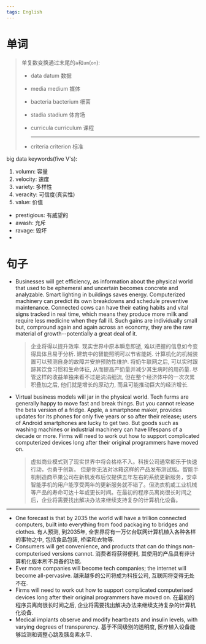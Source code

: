```yaml
---
tags: English
---
```




# 单词

>   单复数变换通过末尾的`a`和`um`(`on`):
>
>   -   data datum 数据
>
>   -   media medium 媒体
>
>   -   bacteria bacterium 细菌
>
>   -   stadia stadium 体育场
>
>   -   curricula curriculum 课程
>
>       ---
>
>   -   criteria criterion 标准

big data keywords(five V's):

1.   volumn: 容量
2.   velocity: 速度
3.   variety: 多样性
4.   veracity: 可信度(真实性)
5.   value: 价值



-   prestigious: 有威望的
-   awash: 充斥
-   ravage: 毁坏
-   

# 句子

-   Businesses will get efficiency, as information about the physical world that used to be ephemeral and uncertain becomes concrete and analyzable.
    Smart lighting in buildings saves energy.
    Computerized machinery can predict its own breakdowns and schedule preventive maintenance.
    Connected cows can have their eating habits and vital signs tracked in real time, which means they produce more milk and require less medicine when they fall ill. 
    Such gains are individually small but, compround again and again across an economy, they are the raw material of growth--potentially a great deal of it.

    >   企业将得以提升效率. 现实世界中原本瞬息即逝, 难以把握的信息如今变得具体且易于分析. 建筑中的智能照明可以节省能耗. 计算机化的机械装置可以预测自身的故障并安排预防性维护. 将奶牛联网之后, 可以实时跟踪其饮食习惯和生命体征, 从而提高产奶量并减少其生病时的用药量. 尽管这样的收益单独来看不过是涓涓细流, 但在整个经济体中的一次次累积叠加之后, 他们就是增长的原动力, 而且可能推动巨大的经济增长.

-   Virtual business models will jar in the physical world. Tech furms are generally happy to move fast and break things. But you cannot release the beta version of a fridge. Apple, a smartphone maker, provides updates for its phones for only five years or so after their release; users of Android smartphones are lucky to get two. But goods such as washing machines or industrial machinery can have lifespans of a decade or more. Firms will need to work out how to support complicated computerized devices long after their original programmers have moved on.

    >   虚拟商业模式到了现实世界中将会格格不入。科技公司通常都乐于快速行动，也勇于创新。 但是你无法对冰箱这样的产品发布测试版。智能手机制造商苹果公司在新机发布后仅提供五年左右的系统更新服务，安卓智能手机的用户能享受两年的更新服务就不错了。但洗衣机或工业机械等产品的寿命可达十年或更长时间。在最初的程序员离岗很长时间之后，企业将需要找出解决办法来继续支持复杂的计算机化设备。

---

-   One forecast is that by 2035 the world will have a trillion connected computers, built into everything from food packaging to bridges and clothes.
    有人预测, 到2035年, 全世界将有一万亿台联网计算机植入各种各样的事物之中, 包括食品包装, 桥梁和衣物等.
-   Consumers will get convenience, and products that can do things non-computerised versions cannot.
    消费者将获得便利, 其使用的产品具有非计算机化版本所不具备的功能.
-   Ever more companies will become tech companies; the internet will become all-pervasive.
    越来越多的公司将成为科技公司, 互联网将变得无处不在.
-   Firms will need to work out how to support complicated computerised devices long after their original programmers have moved on.
    在最初的程序员离岗很长时间之后, 企业将需要找出解决办法来继续支持复杂的计算机化设备.
-   Medical implants observe and modify heartbeats and insulin levels, with varying degrees of transparency.
    基于不同级别的透明度, 医疗植入设备能够监测和调整心跳及胰岛素水平.

